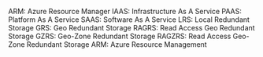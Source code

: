 ARM: Azure Resource Manager
IAAS: Infrastructure As A Service
PAAS: Platform As A Service
SAAS: Software As A Service
LRS: Local Redundant Storage
GRS: Geo Redundant Storage
RAGRS: Read Access Geo Redundant Storage
GZRS: Geo-Zone Redundant Storage
RAGZRS: Read Access Geo-Zone Redundant Storage
ARM: Azure Resource Management